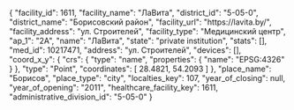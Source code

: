 {
    "facility_id": 1611,
    "facility_name": "ЛаВита",
    "district_id": "5-05-0",
    "district_name": "Борисовский район",
    "facility_url": "https:\/\/lavita.by\/",
    "facility_address": "ул. Строителей",
    "facility_type": "Медицинский центр",
    "ap_1": "2А",
    "name": "ЛаВита",
    "state": "private institution",
    "stats": [],
    "med_id": 10217471,
    "address": "ул. Строителей",
    "devices": [],
    "coord_x_y": {
        "crs": {
            "type": "name",
            "properties": {
                "name": "EPSG:4326"
            }
        },
        "type": "Point",
        "coordinates": [
            28.4821,
            54.2093
        ]
    },
    "place_name": "Борисов",
    "place_type": "city",
    "localties_key": 107,
    "year_of_closing": null,
    "year_of_opening": "2011",
    "healthcare_facility_key": 1611,
    "administrative_division_id": "5-05-0"
}